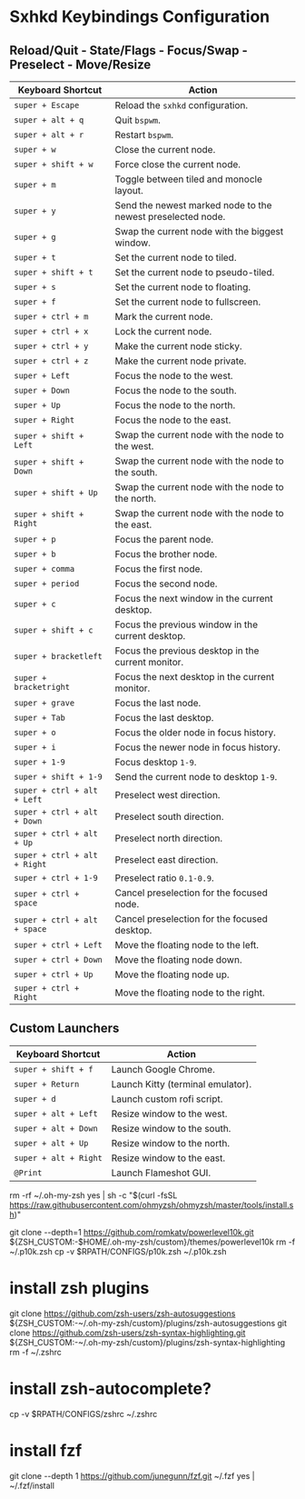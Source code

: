 # Sxhkd Keybindings Configuration

## Reload/Quit - State/Flags - Focus/Swap - Preselect - Move/Resize

| Keyboard Shortcut            | Action                                                      |
| ---------------------------- | ----------------------------------------------------------- |
| `super + Escape`             | Reload the `sxhkd` configuration.                           |
| `super + alt + q`            | Quit `bspwm`.                                               |
| `super + alt + r`            | Restart `bspwm`.                                            |
| `super + w`                  | Close the current node.                                     |
| `super + shift + w`          | Force close the current node.                               |
| `super + m`                  | Toggle between tiled and monocle layout.                    |
| `super + y`                  | Send the newest marked node to the newest preselected node. |
| `super + g`                  | Swap the current node with the biggest window.              |
| `super + t`                  | Set the current node to tiled.                              |
| `super + shift + t`          | Set the current node to pseudo-tiled.                       |
| `super + s`                  | Set the current node to floating.                           |
| `super + f`                  | Set the current node to fullscreen.                         |
| `super + ctrl + m`           | Mark the current node.                                      |
| `super + ctrl + x`           | Lock the current node.                                      |
| `super + ctrl + y`           | Make the current node sticky.                               |
| `super + ctrl + z`           | Make the current node private.                              |
| `super + Left`               | Focus the node to the west.                                 |
| `super + Down`               | Focus the node to the south.                                |
| `super + Up`                 | Focus the node to the north.                                |
| `super + Right`              | Focus the node to the east.                                 |
| `super + shift + Left`       | Swap the current node with the node to the west.            |
| `super + shift + Down`       | Swap the current node with the node to the south.           |
| `super + shift + Up`         | Swap the current node with the node to the north.           |
| `super + shift + Right`      | Swap the current node with the node to the east.            |
| `super + p`                  | Focus the parent node.                                      |
| `super + b`                  | Focus the brother node.                                     |
| `super + comma`              | Focus the first node.                                       |
| `super + period`             | Focus the second node.                                      |
| `super + c`                  | Focus the next window in the current desktop.               |
| `super + shift + c`          | Focus the previous window in the current desktop.           |
| `super + bracketleft`        | Focus the previous desktop in the current monitor.          |
| `super + bracketright`       | Focus the next desktop in the current monitor.              |
| `super + grave`              | Focus the last node.                                        |
| `super + Tab`                | Focus the last desktop.                                     |
| `super + o`                  | Focus the older node in focus history.                      |
| `super + i`                  | Focus the newer node in focus history.                      |
| `super + 1-9`                | Focus desktop `1-9`.                                        |
| `super + shift + 1-9`        | Send the current node to desktop `1-9`.                     |
| `super + ctrl + alt + Left`  | Preselect west direction.                                   |
| `super + ctrl + alt + Down`  | Preselect south direction.                                  |
| `super + ctrl + alt + Up`    | Preselect north direction.                                  |
| `super + ctrl + alt + Right` | Preselect east direction.                                   |
| `super + ctrl + 1-9`         | Preselect ratio `0.1-0.9`.                                  |
| `super + ctrl + space`       | Cancel preselection for the focused node.                   |
| `super + ctrl + alt + space` | Cancel preselection for the focused desktop.                |
| `super + ctrl + Left`        | Move the floating node to the left.                         |
| `super + ctrl + Down`        | Move the floating node down.                                |
| `super + ctrl + Up`          | Move the floating node up.                                  |
| `super + ctrl + Right`       | Move the floating node to the right.                        |

## Custom Launchers

| Keyboard Shortcut     | Action                            |
| --------------------- | --------------------------------- |
| `super + shift + f`   | Launch Google Chrome.             |
| `super + Return`      | Launch Kitty (terminal emulator). |
| `super + d`           | Launch custom rofi script.        |
| `super + alt + Left`  | Resize window to the west.        |
| `super + alt + Down`  | Resize window to the south.       |
| `super + alt + Up`    | Resize window to the north.       |
| `super + alt + Right` | Resize window to the east.        |
| `@Print`              | Launch Flameshot GUI.             |


rm -rf ~/.oh-my-zsh
yes | sh -c "$(curl -fsSL https://raw.githubusercontent.com/ohmyzsh/ohmyzsh/master/tools/install.sh)"

git clone --depth=1 https://github.com/romkatv/powerlevel10k.git ${ZSH_CUSTOM:-$HOME/.oh-my-zsh/custom}/themes/powerlevel10k
rm -f ~/.p10k.zsh
cp -v $RPATH/CONFIGS/p10k.zsh ~/.p10k.zsh

# install zsh plugins
git clone https://github.com/zsh-users/zsh-autosuggestions ${ZSH_CUSTOM:-~/.oh-my-zsh/custom}/plugins/zsh-autosuggestions
git clone https://github.com/zsh-users/zsh-syntax-highlighting.git ${ZSH_CUSTOM:-~/.oh-my-zsh/custom}/plugins/zsh-syntax-highlighting
rm -f ~/.zshrc
# install zsh-autocomplete?
cp -v $RPATH/CONFIGS/zshrc ~/.zshrc

# install fzf
git clone --depth 1 https://github.com/junegunn/fzf.git ~/.fzf
yes | ~/.fzf/install